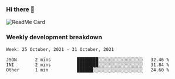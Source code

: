 ### Hi there 👋

<!--
**itzcy/itzcy** is a ✨ _special_ ✨ repository because its `README.md` (this file) appears on your GitHub profile.

Here are some ideas to get you started:

- 🔭 I’m currently working on ...
- 🌱 I’m currently learning ...
- 👯 I’m looking to collaborate on ...
- 🤔 I’m looking for help with ...
- 💬 Ask me about ...
- 📫 How to reach me: ...
- 😄 Pronouns: ...
- ⚡ Fun fact: ...
-->
![ReadMe Card](https://github-readme-stats.vercel.app/api?username=itzcy&show_icons=true&title_color=2d3198&icon_color=797cb8&text_color=24292e&bg_color=f6f8fa)

### Weekly development breakdown
<!--START_SECTION:waka-->
```text
Week: 25 October, 2021 - 31 October, 2021

JSON       2 mins          ████████░░░░░░░░░░░░░░░░░   32.46 % 
INI        2 mins          ████████░░░░░░░░░░░░░░░░░   31.84 % 
Other      1 min           ██████░░░░░░░░░░░░░░░░░░░   24.60 % 
```
<!--END_SECTION:waka-->
